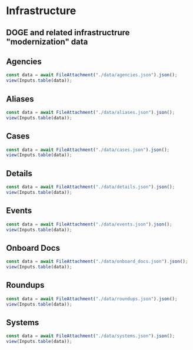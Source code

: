 # Infrastructure

## DOGE and related infrastructrure "modernization" data

## Agencies

```js
const data = await FileAttachment("./data/agencies.json").json();
view(Inputs.table(data));
```

## Aliases

```js
const data = await FileAttachment("./data/aliases.json").json();
view(Inputs.table(data));
```

## Cases

```js
const data = await FileAttachment("./data/cases.json").json();
view(Inputs.table(data));
```

## Details

```js
const data = await FileAttachment("./data/details.json").json();
view(Inputs.table(data));
```


## Events

```js
const data = await FileAttachment("./data/events.json").json();
view(Inputs.table(data));
```

## Onboard Docs

```js
const data = await FileAttachment("./data/onboard_docs.json").json();
view(Inputs.table(data));
```

## Roundups

```js
const data = await FileAttachment("./data/roundups.json").json();
view(Inputs.table(data));
```

## Systems

```js
const data = await FileAttachment("./data/systems.json").json();
view(Inputs.table(data));
```
